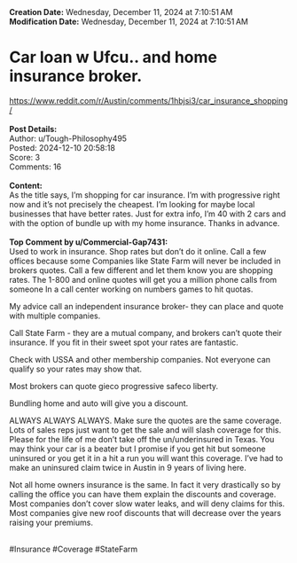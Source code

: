 <div><b>Creation Date:</b> Wednesday, December 11, 2024 at 7:10:51 AM<br></div>
<div><b>Modification Date:</b> Wednesday, December 11, 2024 at 7:10:51 AM<br></div>
<div><h1>Car loan w Ufcu.. and home insurance broker.</h1></div>
<div><a href=https://www.reddit.com/r/Austin/comments/1hbjsi3/car_insurance_shopping/>https://www.reddit.com/r/Austin/comments/1hbjsi3/car_insurance_shopping/</a><br></div>


<div><br></div>
<div><b>Post Details:</b><br></div>
<div>Author: u/Tough-Philosophy495</div>
<div>Posted: 2024-12-10 20:58:18</div>
<div>Score: 3</div>
<div>Comments: 16</div>
<div><br></div>
<div><b>Content:</b></div>
<div>As the title says, I’m shopping for car insurance. I’m with progressive right now and it’s not precisely the cheapest. I’m looking for maybe local businesses that have better rates. Just for extra info, I’m 40 with 2 cars and with the option of bundle up with my home insurance. Thanks in advance. </div>

<div><br></div>
<div><b>Top Comment by u/Commercial-Gap7431:</b></div>
<div>Used to work in insurance. Shop rates but don’t do it online. Call a few offices because some
Companies like State Farm will never be included in brokers quotes. Call a few different and let them know you are shopping rates. The 1-800 and online quotes will get you a million phone calls from someone In a call center working on numbers games to hit quotas. 

My advice call an independent insurance broker- they can place and quote with multiple companies. 

Call State Farm - they are a mutual company, and brokers can’t quote their insurance. If you fit in their sweet spot your rates are fantastic. 

Check with USSA and other membership companies. Not everyone can qualify so your rates may show that. 

Most brokers can quote gieco progressive safeco liberty.

Bundling home and auto will give you a discount. 

ALWAYS ALWAYS ALWAYS. Make sure the quotes are the same coverage. Lots of sales reps just want to get the sale and will slash coverage for this. Please for the life of me don’t take off the un/underinsured in Texas. You may think your car is a beater but I promise if you get hit but someone uninsured or you get it in a hit a run you will want this coverage. I’ve had to make an uninsured claim twice in Austin in 9 years of living here. 

Not all home owners insurance is the same. In fact it very drastically so by calling the office you can have them explain the discounts and coverage. Most companies don’t cover slow water leaks, and will deny claims for this. Most companies give new roof discounts that will decrease over the years raising your premiums.</div>

<div><br></div>
<div>#Insurance #Coverage #StateFarm</div>
